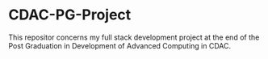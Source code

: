 # CDAC-PG-Project
This repositor concerns my full stack development project at the end of the Post Graduation in Development of Advanced Computing in CDAC.
